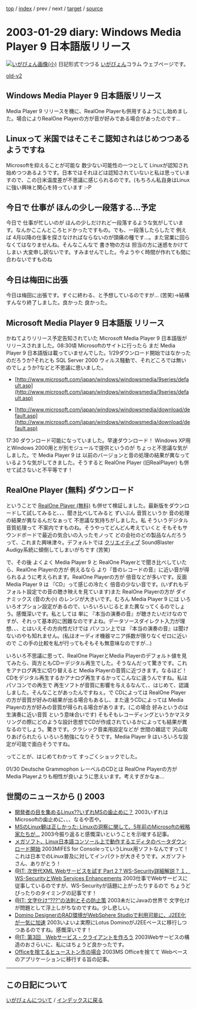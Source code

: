 [top](https://igapyon.github.io/diary/) 
 / [index](https://igapyon.github.io/diary/2003/index.html) 
 / prev 
 / next 
 / [target](https://igapyon.github.io/diary/2003/ig030129.html) 
 / [source](https://github.com/igapyon/diary/blob/gh-pages/2003/ig030129.html.src.md) 

2003-01-29 diary: Windows Media Player 9 日本語版リリース
=====================================================================================================
[![いがぴょん画像(小)](https://igapyon.github.io/diary/images/iga200306s.jpg "いがぴょん")](https://igapyon.github.io/diary/memo/memoigapyon.html) 日記形式でつづる [いがぴょん](https://igapyon.github.io/diary/memo/memoigapyon.html)コラム ウェブページです。

[old-v2](ig030129-orig.html)

## Windows Media Player 9 日本語版リリース

Media Player 9 リリースを機に、RealOne Playerも併用するようにし始めました。場合によりRealOne Playerの方が音が好みである場合があったのです…


## Linuxって 米国ではそこそこ認知されはじめつつあるようですね

Microsoftを抑えることが可能な 数少ない可能性の一つとして Linuxが認知され始めつつあるようです。日本ではそれほどは認知されていないと私は思っていますので、この日米温度差が不思議に感じられるのです。(もちろん私自身はLinuxに強い興味と関心を持っています
:-P

## 今日で 仕事が ほんの少し一段落する…予定

今日で 仕事が忙しいのが ほんの少しだけれど一段落するような気がしています。なんかここんところヒドかったですもの。でも、一段落したらしたで 例えば 4月以降の仕事を探さなければならないのが頭痛の種です…。また営業に回らなくてはなりませんね。そんなこんなで 書き物の方は 担当の方に迷惑をかけてしまい 大変申し訳ないです。すみませんでした。今ようやく時間が作れても間に合わないですものね

## 今日は梅田に出張

今日は梅田に出張です。すぐに終わる、と予想しているのですが… (苦笑)→結構すんなり終了しました。良かった 良かった。

## Microsoft Media Player 9 日本語版 リリース

かねてよりリリース予定告知されていた Microsoft Media Player 9 日本語版がリリースされました。08:30頃 Microsoftのサイトに行ったら まだ Media Player 9 日本語版は載っていませんでした。1/29ダウンロード開始ではなかったのだろうか?それとも SQL Server 2000 ウィルス騒動で、それどころでは無いのでしょうか?などと不思議に思いました。

* [http://www.microsoft.com/japan/windows/windowsmedia/9series/default.asp](http://www.microsoft.com/japan/windows/windowsmedia/9series/default.asp)
  
* [http://www.microsoft.com/japan/windows/windowsmedia/download/default.asp](http://www.microsoft.com/japan/windows/windowsmedia/download/default.asp)

17:30 ダウンロード可能になっていました。早速ダウンロード！
Windows XP用とWindows 2000用とが別モジュールで提供というのが ちょっと不思議な気がしました。で
Media Player 9 は 以前のバージョンと音の処理の結果が異なっているような気がしてきました。そうすると
RealOne Player (旧RealPlayer) も併せて試さないと不平等です！

## RealOne Player (無料) ダウンロード

ということで [RealOne Player (無料)](http://www.real.com/realone/index.html?lang=jp&loc=jp&src=jphome) も併せて検証しました。最新版をダウンロードして試してみると、、、聞き比べしてみると ずいぶん 音質というか 音の処理の結果が異なるんだなぁって 不思議な気持ちがしました。私 そういうデジタル音質処理って 不案内ですものね。そうやってどんどん考えていくと そもそもサウンドボードで最近の気合いの入ったモノって どの会社のどの製品なんだろうって、これまた興味津々。デフォルトでは [クリエイティブ](http://japan.creative.com/) SoundBlaster Audigy系統に傾倒してしまいがちです (苦笑)

で、その後 よくよく Media Player 9 と RealOne Playerとで聞き比べしていたら、RealOne
Playerの方が 例えるなら より『昔のレコードの音』に近い音が得られるように考えられます。RealOne
Playerの方が 倍音などが多いです。反面 Media Player 9 は 『CD』って感じの冷たく 倍音の少ない音です。(いずれもデフォルト設定での音の聴き映えを見ています)また RealOne Playerの方が ダイナミックス (音の大小) のレンジが大きいです。むろん Media Player 9 には いろいろオプション設定があるので、いろいろいじるとまた異なってくるのでしょう。感慨深いです。私としては 単に 『本当の演奏の音』が聴きたいだけなのですが、それって基本的に困難なのですよね。データソースダイレクト入力が理想、、、とはいえその方向性だけでは パソコン上では 『本当の演奏の音』は聞けないのやも知れません。(私はオーディオ機器マニア係数が限りなくゼロに近いので この手の比較を私が行ってもそもそも無意味なのですが…)

いろいろ不思議に思って、RealOne PlayerとMedia Playerのデフォルト値を見てみたら、両方ともCD＝デジタル再生でした。そうなんだって驚きです。これをアナログ再生に切り替えると
Media Playerの音質に近づきます。なるほど！ CDをデジタル再生するかアナログ再生するかってこんなに違うんですね。私は パソコンでの再生で 再生ソフトが音質に影響を与えるなんて、、はじめて、認識しました。そんなことがあったんですねぇ。で
CDによっては RealOne Playerの方が音質が好みの結果が出る場合もあるし、また違うCDによっては
Media Playerの方が好みの音質が得られる場合があります。(この場合 好みというのは生演奏に近い音質 という意味合いです) そもそもレコーディングというかマスタリングの際にどのような設計思想でCDが作成されているかによっても結果が異なるのでしょう。驚きです。クラシック音楽用設定などが 世間の雑誌で 沢山取りあげられたら いろいろ勉強になりそうです。Media
Player 9 はいろいろな設定が可能で面白そうですね。

ってことが、はじめてわかって すっごくショックでした。

01/30 Deutsche Grammophon レーベルのCDとは RealOne Playerの方が Media Playerよりも相性が良いように思えいます。考えすぎかなぁ…

## 世間のニュースから () 2003

* [開発者の目を集めるLinux??いずれMSの歯止めに？](http://www.zdnet.co.jp/news/0301/27/xert_linux.html)  2003いずれはMicrosoftの歯止めに、、、なるや否や。
* [MSのLinux観は正しかった: Linuxの洞察に関して、5年前のMicrosoftの戦略家たちが…](http://www.zdnet.co.jp/news/0301/27/cead_cooper.html)  2003今振り返ると感慨深いということを示唆する記事。
* [メガソフト、Linux日本語コンソール上で動作するエディタのベータダウンロード開始](http://www.zdnet.co.jp/enterprise/0301/28/epn25.html)  2003MIFES for ConsoleっていうLinux用ソフトなんですって！ これは日本でのLinux普及に対してインパクトが大きそうです。メガソフトさん、ありがとう！
* [@IT: 次世代XML Webサービスを試す Part 2 ? WS-Security詳細解説 ? １．WS-SecurityとWeb Services Enhancements](http://www.atmarkit.co.jp/fdotnet/special/wse02/wse02_01.html)  2003仕事でWebサービスに従事しているのですが、WS-Securityが話題に上がったりするので ちょうどぴったりのタイミングの記事です！
* [@IT: 文字化け“???”の法則とその防止策](http://www.atmarkit.co.jp/fjava/rensai2/webopt08/webopt08.html)  2003未だにJavaの世界で 文字化け が問題として浮上しがちなのですね。少し悲しい。
* [Domino DesignerのRAD環境がWebSphere Studioで利用可能に、J2EE化が一気に加速](http://www.zdnet.co.jp/enterprise/0301/28/epn04.html)  2003いよいよ実際にLotus DominoがJ2EEベースに移行しつつあるのですね。感慨深いです！
* [@IT: 第3回　Webサービス・クライアントを作ろう](http://www.atmarkit.co.jp/flinux/rensai/webserv03/webserv03a.html)  2003Webサービスの構造のおさらいに、私にはちょうど良かったです。
* [Officeを捨てるヒューストン市の場合](http://www.zdnet.co.jp/news/0301/28/ne00_houston.html)  2003MS Officeを捨てて Webベースのアプリケーションに移行する旨の記事。

----------------------------------------------------------------------------------------------------

## この日記について
[いがぴょんについて](https://igapyon.github.io/diary/memo/memoigapyon.html) / [インデックスに戻る](https://igapyon.github.io/diary/idxall.html)
